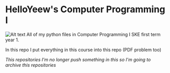 # HelloYeew's Computer Programming I
![Alt text](FujiAtSKE.jpg)
All of my python files in Computer Programming I SKE first term year 1.

In this repo I put everything in this course into this repo (PDF problem too)

*This repositories I'm no longer push something in this so I'm going to archive this repositories*